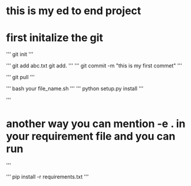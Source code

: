 # this is my ed to end project

# first initalize the git
'''
git init
'''

'''
git add abc.txt
git add.
'''
'''
git commit -m "this is my first commet"
'''

'''
git pull
'''

'''
bash your file_name.sh
'''
'''
python setup.py install
'''

'''
# another way you can mention -e . in your requirement file and you can run
'''

'''
pip install -r requirements.txt
'''
